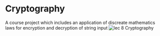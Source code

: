 # Cryptography 
A course project which includes an application of discreate mathematics laws for encryption and decryption of string input
![lec 8 Cryptography](https://github.com/Mostafa-Mohamed-Atef/Cryptography/assets/151864798/22955d4d-39e1-4968-b4f6-119e2e1d399e)
